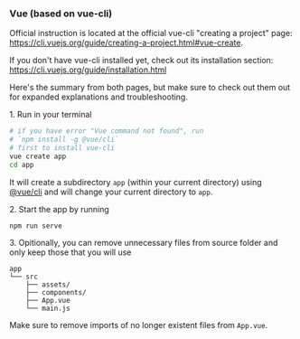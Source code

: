 ### Vue (based on vue-cli)

Official instruction is located at the official vue-cli "creating a project" page: https://cli.vuejs.org/guide/creating-a-project.html#vue-create.

If you don't have vue-cli installed yet, check out its installation section: https://cli.vuejs.org/guide/installation.html

Here's the summary from both pages, but make sure to check out them out for expanded explanations and troubleshooting.

1\. Run in your terminal 

```sh
# if you have error "Vue command not found", run
# `npm install -g @vue/cli`
# first to install vue-cli
vue create app
cd app
```

It will create a subdirectory `app` (within your current directory) using [@vue/cli]() and will change your current directory to `app`.

2\. Start the app by running

```
npm run serve
```

3\. Opitionally, you can remove unnecessary files from source folder and only keep those that you will use

```
app
└── src
    ├── assets/
    ├── components/
    ├── App.vue
    └── main.js
```

Make sure to remove imports of no longer existent files from `App.vue`.